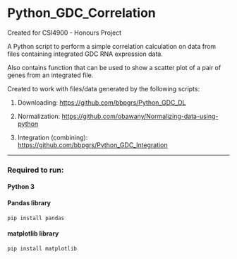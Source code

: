 # Python_GDC_Correlation

Created for CSI4900 - Honours Project

A Python script to perform a simple correlation calculation on data from files containing integrated GDC RNA expression data.

Also contains function that can be used to show a scatter plot of a pair of genes from an integrated file.

Created to work with files/data generated by the following scripts:

1. Downloading: https://github.com/bbpgrs/Python_GDC_DL

2. Normalization: https://github.com/obawany/Normalizing-data-using-python

3. Integration (combining): https://github.com/bbpgrs/Python_GDC_Integration

___


### Required to run:

#### Python 3

#### Pandas library

    pip install pandas
    
#### matplotlib library

    pip install matplotlib
